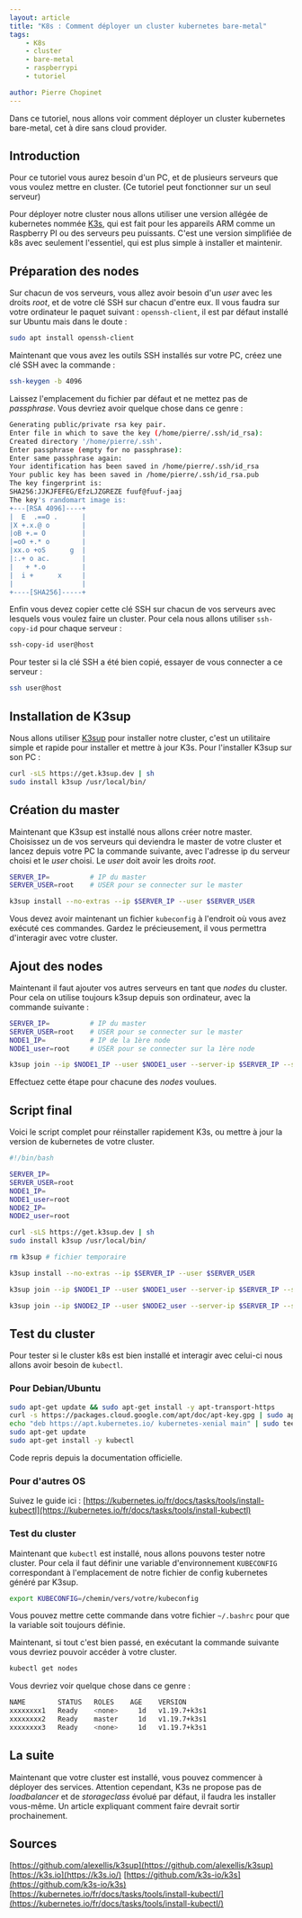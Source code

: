 ```yaml
---
layout: article
title: "K8s : Comment déployer un cluster kubernetes bare-metal"
tags:
    - K8s
    - cluster
    - bare-metal
    - raspberrypi
    - tutoriel

author: Pierre Chopinet
---
```


Dans ce tutoriel, nous allons voir comment déployer un cluster kubernetes bare-metal, cet à dire sans cloud provider.

<!--more-->

## Introduction

Pour ce tutoriel vous aurez besoin d'un PC, et de plusieurs serveurs que vous voulez mettre en cluster. (Ce tutoriel peut fonctionner sur un seul serveur) 

Pour déployer notre cluster nous allons utiliser une version allégée de kubernetes nommée [K3s](https://k3s.io), qui est fait pour les appareils ARM comme un Raspberry PI ou des serveurs peu puissants. C'est une version simplifiée de k8s avec seulement l'essentiel, qui est plus simple à installer et maintenir. 

## Préparation des nodes

Sur chacun de vos serveurs, vous allez avoir besoin d'un *user* avec les droits *root*, et de votre clé SSH sur chacun d'entre eux. Il vous faudra sur votre ordinateur le paquet suivant : `openssh-client`, il est par défaut installé sur Ubuntu mais dans le doute :
```bash
sudo apt install openssh-client
```

Maintenant que vous avez les outils SSH installés sur votre PC, créez une clé SSH avec la commande : 

```bash
ssh-keygen -b 4096
```
Laissez l'emplacement du fichier par défaut et ne mettez pas de *passphrase*.
Vous devriez avoir quelque chose dans ce genre :

```bash
Generating public/private rsa key pair.
Enter file in which to save the key (/home/pierre/.ssh/id_rsa):
Created directory '/home/pierre/.ssh'.
Enter passphrase (empty for no passphrase):
Enter same passphrase again:
Your identification has been saved in /home/pierre/.ssh/id_rsa
Your public key has been saved in /home/pierre/.ssh/id_rsa.pub
The key fingerprint is:
SHA256:JJKJFEFEG/EfzLJZGREZE fuuf@fuuf-jaaj
The key's randomart image is:
+---[RSA 4096]----+
|  E  .==O .      |
|X +.x.@ o        |
|oB +.= O         |
|=oO +.* o        |
|xx.o +oS      g  |
|:.+ o ac.        |
|   + *.o         |
|  i +      x     |
|                 |
+----[SHA256]-----+
```

Enfin vous devez copier cette clé SSH sur chacun de vos serveurs avec lesquels vous voulez faire un cluster. Pour cela nous allons utiliser `ssh-copy-id` pour chaque serveur :
```bash
ssh-copy-id user@host
```
Pour tester si la clé SSH a été bien copié, essayer de vous connecter a ce serveur :

```bash
ssh user@host
```

##  Installation de K3sup

Nous allons utiliser [K3sup](https://github.com/alexellis/k3sup) pour installer notre cluster, c'est un utilitaire simple et rapide pour installer et mettre à jour K3s.
Pour l'installer K3sup sur son PC  :

```bash
curl -sLS https://get.k3sup.dev | sh
sudo install k3sup /usr/local/bin/
```

## Création du master

Maintenant que K3sup est installé nous allons créer notre master. Choisissez un de vos serveurs qui deviendra le master de votre cluster et lancez depuis votre PC la commande suivante, avec l'adresse ip du serveur choisi et le *user* choisi. Le *user* doit avoir les droits *root*.

```bash
SERVER_IP= 			# IP du master
SERVER_USER=root 	# USER pour se connecter sur le master

k3sup install --no-extras --ip $SERVER_IP --user $SERVER_USER
```
Vous devez avoir maintenant un fichier `kubeconfig` à l'endroit où vous avez exécuté ces commandes. Gardez le précieusement, il vous permettra d'interagir avec votre cluster.

## Ajout des nodes

Maintenant il faut ajouter vos autres serveurs en tant que *nodes* du cluster. Pour cela on utilise toujours k3sup depuis son ordinateur, avec la commande suivante :

```bash
SERVER_IP= 			# IP du master
SERVER_USER=root 	# USER pour se connecter sur le master
NODE1_IP=			# IP de la 1ère node
NODE1_user=root		# USER pour se connecter sur la 1ère node

k3sup join --ip $NODE1_IP --user $NODE1_user --server-ip $SERVER_IP --server-user $SERVER_USER
```
Effectuez cette étape pour chacune des *nodes* voulues.

## Script final

Voici le script complet pour réinstaller rapidement K3s, ou mettre à jour la version de kubernetes de votre cluster.

```bash
#!/bin/bash

SERVER_IP=
SERVER_USER=root
NODE1_IP=
NODE1_user=root
NODE2_IP=
NODE2_user=root

curl -sLS https://get.k3sup.dev | sh
sudo install k3sup /usr/local/bin/

rm k3sup # fichier temporaire

k3sup install --no-extras --ip $SERVER_IP --user $SERVER_USER

k3sup join --ip $NODE1_IP --user $NODE1_user --server-ip $SERVER_IP --server-user $SERVER_USER

k3sup join --ip $NODE2_IP --user $NODE2_user --server-ip $SERVER_IP --server-user $SERVER_USER
```

##  Test du cluster

Pour tester si le cluster k8s est bien installé et interagir avec celui-ci nous allons avoir besoin de `kubectl`. 

### Pour Debian/Ubuntu 

```bash
sudo apt-get update && sudo apt-get install -y apt-transport-https
curl -s https://packages.cloud.google.com/apt/doc/apt-key.gpg | sudo apt-key add -
echo "deb https://apt.kubernetes.io/ kubernetes-xenial main" | sudo tee -a /etc/apt/sources.list.d/kubernetes.list
sudo apt-get update
sudo apt-get install -y kubectl
```
Code repris depuis la documentation officielle.

### Pour d'autres OS 

Suivez le guide ici : [https://kubernetes.io/fr/docs/tasks/tools/install-kubectl](https://kubernetes.io/fr/docs/tasks/tools/install-kubectl)

### Test du cluster

Maintenant que `kubectl` est installé, nous allons pouvons tester notre cluster. Pour cela il faut définir une variable d'environnement `KUBECONFIG` correspondant à l'emplacement de notre fichier de config kubernetes généré par K3sup.

```bash
export KUBECONFIG=/chemin/vers/votre/kubeconfig
```
Vous pouvez mettre cette commande dans votre fichier `~/.bashrc` pour que la variable soit toujours définie.

Maintenant, si tout c'est bien passé, en exécutant la commande suivante vous devriez pouvoir accéder à votre cluster.
```bash
kubectl get nodes
```
Vous devriez voir quelque chose dans ce genre : 
```bash
NAME        STATUS   ROLES    AGE    VERSION
xxxxxxxx1   Ready    <none>     1d   v1.19.7+k3s1
xxxxxxxx2   Ready    master     1d   v1.19.7+k3s1
xxxxxxxx3   Ready    <none>     1d   v1.19.7+k3s1
```
## La suite

Maintenant que votre cluster est installé, vous pouvez commencer à déployer des services. Attention cependant, K3s ne propose pas de *loadbalancer* et de *storageclass* évolué par défaut, il faudra les installer vous-même. Un article expliquant comment faire devrait sortir prochainement. 

## Sources

[https://github.com/alexellis/k3sup](https://github.com/alexellis/k3sup)
[https://k3s.io](https://k3s.io/)
[https://github.com/k3s-io/k3s](https://github.com/k3s-io/k3s)
[https://kubernetes.io/fr/docs/tasks/tools/install-kubectl/](https://kubernetes.io/fr/docs/tasks/tools/install-kubectl/)